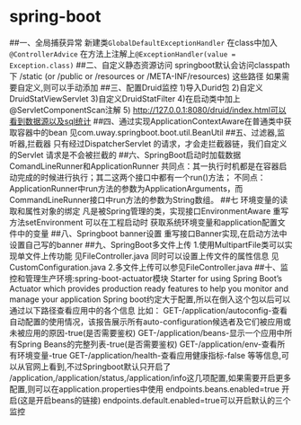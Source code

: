# spring-boot
##一、全局捕获异常
新建类`GlobalDefaultExceptionHandler`
在class中加入`@ControllerAdvice`
在方法上注解上`@ExceptionHandler(value = Exception.class)`
##二、自定义静态资源访问
springboot默认会访问classpath下 /static (or /public or /resources or /META-INF/resources) 这些路径
如果需要自定义,则可以手动添加
##三、配置Druid监控
    1)导入Durid包
    2)自定义DruidStatViewServlet
    3)自定义DruidStatFilter
    4)在启动类中加上@ServletComponentScan注解
    5) http://127.0.0.1:8080/druid/index.html可以看到数据源以及sql统计
##四、通过实现ApplicationContextAware在普通类中获取容器中的bean
    见com.uway.springboot.boot.util.BeanUtil
##五、过滤器,监听器,拦截器
只有经过DispatcherServlet 的请求，才会走拦截器链，我们自定义的Servlet 请求是不会被拦截的
##六、SpringBoot启动时加载数据ComandLineRunner和ApplicationRunner
共同点：其一执行时机都是在容器启动完成的时候进行执行；其二这两个接口中都有一个run()方法；
不同点：ApplicationRunner中run方法的参数为ApplicationArguments，而CommandLineRunner接口中run方法的参数为String数组。
##七 环境变量的读取和属性对象的绑定
凡是被Spring管理的类，实现接口EnvironmentAware 重写方法setEnvironment 可以在工程启动时
获取系统环境变量和application配置文件中的变量
##八、Springboot banner设置
重写接口Banner实现,在启动方法中设置自己写的banner
##九、SpringBoot多文件上传
1.使用MultipartFile类可以实现单文件上传功能 见FileController.java
同时可以设置上传文件的属性信息 见CustomConfiguration.java
2.多文件上传可以参见FileController.java
##十、监控和管理生产环境:spring-boot-actuator模块
Starter for using Spring Boot’s Actuator which provides production ready features to help you monitor and manage your application
Spring boot约定大于配置,所以在倒入这个包以后可以通过以下路径查看应用中的各个信息
比如：
GET-/application/autoconfig-查看自动配置的使用情况，该报告展示所有auto-configuration候选者及它们被应用或未被应用的原因-true(是否需要鉴权)
GET-/application/beans-显示一个应用中所有Spring Beans的完整列表-true(是否需要鉴权)
GET-/application/env-查看所有环境变量-true
GET-/application/health-查看应用健康指标-false
等等信息,可以从官网上看到,不过Springboot默认只开启了
/application,/application/status,/application/info这几项配置,如果需要开启更多配置,则可以在application.properties中使用
endpoints.beans.enabled=true 开启(这是开启beans的链接)
endpoints.default.enabled=true可以开启默认的三个监控
